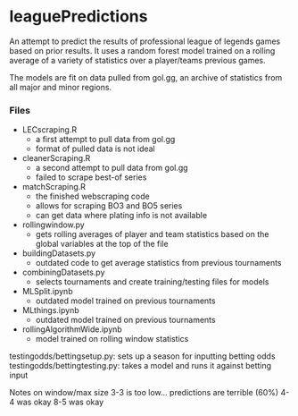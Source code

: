 # leaguePredictions #
An attempt to predict the results of professional league of legends games based on prior results. It uses a random forest model trained on a rolling average of a variety of statistics over a player/teams previous games.  

The models are fit on data pulled from gol.gg, an archive of statistics from all major and minor regions. 

### Files
- LECscraping.R
  - a first attempt to pull data from gol.gg
  - format of pulled data is not ideal
- cleanerScraping.R
  - a second attempt to pull data from gol.gg
  - failed to scrape best-of series
- matchScraping.R
  - the finished webscraping code
  - allows for scraping BO3 and BO5 series
  - can get data where plating info is not available
- rollingwindow.py
  - gets rolling averages of player and team statistics based on the global variables at the top of the file
- buildingDatasets.py
  - outdated code to get average statistics from previous tournaments
- combiningDatasets.py
  - selects tournaments and create training/testing files for models
- MLSplit.ipynb
  - outdated model trained on previous tournaments
- MLthings.ipynb
  - outdated model trained on previous tournaments
- rollingAlgorithmWide.ipynb
  - model trained on rolling window statistics


testingodds/bettingsetup.py: sets up a season for inputting betting odds  
testingodds/bettingtesting.py: takes a model and runs it against betting input


Notes on window/max size
3-3 is too low... predictions are terrible (60%)
4-4 was okay
8-5 was okay
